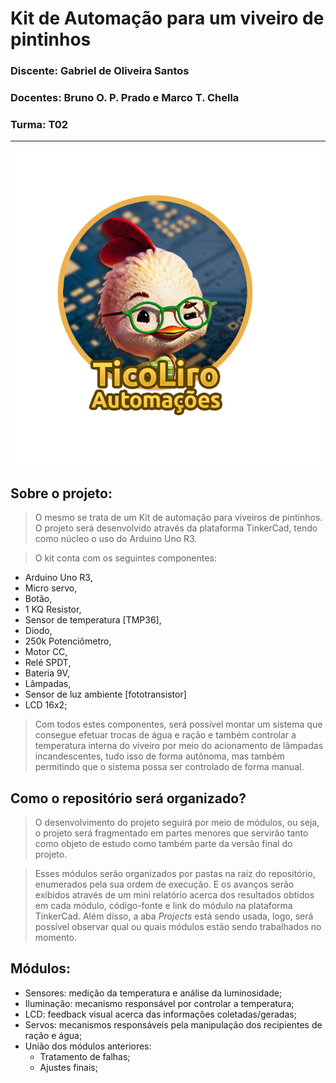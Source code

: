 # Kit de Automação para um viveiro de pintinhos

### <b>Discente:</b> Gabriel de Oliveira Santos
### <b>Docentes:</b> Bruno O. P. Prado e Marco T. Chella
### <b>Turma:</b> T02

<hr>

![Logo da empresa](./midia/logo-empresa.png "Logo da empresa")

## Sobre o projeto:

> O mesmo se trata de um Kit de automação para viveiros de pintinhos. O projeto será desenvolvido através da plataforma TinkerCad, tendo como núcleo o uso do Arduino Uno R3.


> O kit conta com os seguintes componentes:
- Arduino Uno R3,
- Micro servo,
- Botão,
- 1 KQ Resistor,
- Sensor de temperatura [TMP36],
- Diodo,
- 250k Potenciômetro,
- Motor CC,
- Relé SPDT,
- Bateria 9V,
- Lâmpadas,
- Sensor de luz ambiente [fototransistor]
- LCD 16x2;

> Com todos estes componentes, será possível montar um sistema que consegue efetuar trocas de água e ração e também controlar a temperatura interna do viveiro por meio do acionamento de lâmpadas incandescentes, tudo isso de forma autônoma, mas também permitindo que o sistema possa ser controlado de forma manual.

## Como o repositório será organizado?
> O desenvolvimento do projeto seguirá por meio de módulos, ou seja, o projeto será fragmentado em partes menores que servirão tanto como objeto de estudo como também parte da versão final do projeto.

> Esses módulos serão organizados por pastas na raiz do repositório, enumerados pela sua ordem de execução. E os avanços serão exibidos através de um mini relatório acerca dos resultados obtidos em cada módulo, código-fonte e link do módulo na plataforma TinkerCad. Além disso, a aba _Projects_ está sendo usada, logo, será possível observar qual ou quais módulos estão sendo trabalhados no momento.

## Módulos:
- Sensores: medição da temperatura e análise da luminosidade;
- Iluminação: mecanismo responsável por controlar a temperatura;
- LCD: feedback visual acerca das informações coletadas/geradas;
- Servos: mecanismos responsáveis pela manipulação dos recipientes de ração e água;
- União dos módulos anteriores:
	- Tratamento de falhas;
	- Ajustes finais;